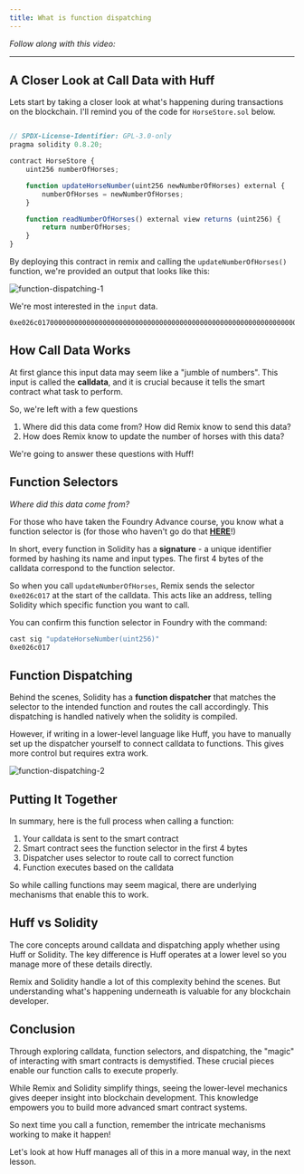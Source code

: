 ```yaml
---
title: What is function dispatching
---
```


_Follow along with this video:_

---

## A Closer Look at Call Data with Huff

Lets start by taking a closer look at what's happening during transactions on the blockchain. I'll remind you of the code for `HorseStore.sol` below.

```js

// SPDX-License-Identifier: GPL-3.0-only
pragma solidity 0.8.20;

contract HorseStore {
    uint256 numberOfHorses;

    function updateHorseNumber(uint256 newNumberOfHorses) external {
        numberOfHorses = newNumberOfHorses;
    }

    function readNumberOfHorses() external view returns (uint256) {
        return numberOfHorses;
    }
}

```

By deploying this contract in remix and calling the `updateNumberOfHorses()` function, we're provided an output that looks like this:

![function-dispatching-1](/formal-verification-1/4-function-dispatching/function-dispatching-1.png)

We're most interested in the `input` data.

```
0xe026c0170000000000000000000000000000000000000000000000000000000000000001
```

## How Call Data Works

At first glance this input data may seem like a "jumble of numbers". This input is called the **calldata**, and it is crucial because it tells the smart contract what task to perform.

So, we're left with a few questions

1. Where did this data come from? How did Remix know to send this data?
2. How does Remix know to update the number of horses with this data?

We're going to answer these questions with Huff!

## Function Selectors

_Where did this data come from?_

For those who have taken the Foundry Advance course, you know what a function selector is (for those who haven't go do that [**HERE**](https://updraft.cyfrin.io/courses/advanced-foundry)!)

In short, every function in Solidity has a **signature** - a unique identifier formed by hashing its name and input types. The first 4 bytes of the calldata correspond to the function selector.

So when you call `updateNumberOfHorses`, Remix sends the selector `0xe026c017` at the start of the calldata. This acts like an address, telling Solidity which specific function you want to call.

You can confirm this function selector in Foundry with the command:

```bash
cast sig "updateHorseNumber(uint256)"
0xe026c017
```

## Function Dispatching

Behind the scenes, Solidity has a **function dispatcher** that matches the selector to the intended function and routes the call accordingly. This dispatching is handled natively when the solidity is compiled.

However, if writing in a lower-level language like Huff, you have to manually set up the dispatcher yourself to connect calldata to functions. This gives more control but requires extra work.

![function-dispatching-2](/formal-verification-1/4-function-dispatching/function-dispatching-2.png)

## Putting It Together

In summary, here is the full process when calling a function:

1. Your calldata is sent to the smart contract
2. Smart contract sees the function selector in the first 4 bytes
3. Dispatcher uses selector to route call to correct function
4. Function executes based on the calldata

So while calling functions may seem magical, there are underlying mechanisms that enable this to work.

## Huff vs Solidity

The core concepts around calldata and dispatching apply whether using Huff or Solidity. The key difference is Huff operates at a lower level so you manage more of these details directly.

Remix and Solidity handle a lot of this complexity behind the scenes. But understanding what's happening underneath is valuable for any blockchain developer.

## Conclusion

Through exploring calldata, function selectors, and dispatching, the "magic" of interacting with smart contracts is demystified. These crucial pieces enable our function calls to execute properly.

While Remix and Solidity simplify things, seeing the lower-level mechanics gives deeper insight into blockchain development. This knowledge empowers you to build more advanced smart contract systems.

So next time you call a function, remember the intricate mechanisms working to make it happen!

Let's look at how Huff manages all of this in a more manual way, in the next lesson.

